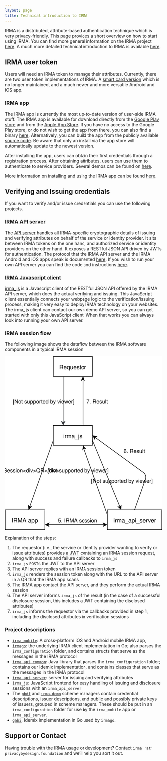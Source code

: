 ```yaml
---
layout: page
title: Technical introduction to IRMA
---
```


IRMA is a distributed, attribute-based authentication technique which is very privacy-friendly.
This page provides a short overview on how to start using IRMA.
You can find more general information on the IRMA project [here](https://privacybydesign.foundation/irma-en).
A much more detailed technical introduction to IRMA is available [here](/docs/irma.html).

## IRMA user token
Users will need an IRMA token to manage their attributes.
Currently, there are two user token implementations of IRMA.
A [smart card version](https://github.com/privacybydesign/idemix_terminal)
which is no longer maintained, and a much newer and more versatile Android and iOS app.

### IRMA app
The IRMA app is currently the most up-to-date version of user-side IRMA stuff.
The IRMA app is available for download directly from the [Google Play store](https://play.google.com/store/apps/details?id=org.irmacard.cardemu) and from the [Apple App Store](https://itunes.apple.com/us/app/irma-authentication/id1294092994).
If you have no access to the Google Play store, or do not wish to get the app from there,
you can also find a binary [here](https://privacybydesign.foundation/irma.apk).
Alternatively, you can build the app from the publicly available [source code](https://github.com/privacybydesign/irma_mobile).
Be aware that only an install via the app store will automatically update to the newest version.

After installing the app, users can obtain their first credentials through a registration process.
After obtaining attributes, users can use them to authenticate to service providers.
Several demos can be found on [here](https://privacybydesign.foundation/demo-en/).

More information on installing and using the IRMA app can be found [here](https://privacybydesign.foundation/irma-begin/).

## Verifying and Issuing credentials
If you want to verify and/or issue credentials you can use the following projects.

### [IRMA API server](https://github.com/privacybydesign/irma_api_server)
The [API server](https://github.com/privacybydesign/irma_api_server) handles all IRMA-specific
cryptographic details of issuing and verifying attributes on behalf of the service or
identity provider. It sits between IRMA tokens on the one hand, and authorized service or
identity providers on the other hand. It exposes a RESTful JSON API driven by JWTs for authentication.
The protocol that the IRMA API server and the IRMA Android and iOS apps speak is documented
[here](/protocols/irma-protocol/).
If you wish to run your own API server you can find the code and instructions [here](https://github.com/privacybydesign/irma_api_server).

### [IRMA Javascript client](https://github.com/privacybydesign/irma_js)
[irma_js](https://github.com/privacybydesign/irma_js) is a Javascript client of the
RESTful JSON API offered by the IRMA API server, which does the actual verifying and issuing.
This JavaScript client essentially connects your webpage logic to the verification/issuing
process, making it very easy to deploy IRMA technology on your websites.
The irma_js client can contact our own demo API server, so you can get started with only this JavaScript client.
When that works you can always look into running your own API server.

### IRMA session flow

The following image shows the dataflow between the IRMA software components in a typical IRMA session.

![IRMA flow](images/irmaflow.svg)

Explanation of the steps:

  1. The requestor (i.e., the service or identity provider wanting to verify or issue attributes) provides
     [a JWT](protocols/irma-protocol/#the-protocol) containing an IRMA session request,
     along with success and failure callbacks to `irma_js`
  2. `irma_js` `POST`s the JWT to the API server
  3. The API server replies with an IRMA session token
  4. `irma_js` renders the session token along with the URL to the API server in a QR that the IRMA app scans
  5. The IRMA app contact the API server, and they perform the actual IRMA session
  6. The API server informs `irma_js` of the result (in the case of a successful disclosure session, this includes a JWT containing the disclosed attributes)
  7. `irma_js` informs the requestor via the callbacks provided in step 1, including the disclosed attributes in verification sessions

<!---
## Adding new credentials
New attributes can be added to the IRMA configuration project.
--->

### Project descriptions

 * [`irma_mobile`](https://github.com/privacybydesign/irma_mobile): A cross-platform iOS and Android mobile IRMA app,
 * [`irmago`](https://github.com/privacybydesign/irmago): the underlying IRMA client implementation in Go; also parses the `irma_configuration` folder, and contains structs that serve as the messages in the IRMA protocol
 * [`irma_api_common`](https://github.com/privacybydesign/irma_api_common): Java library that parses the `irma_configuration` folder; contains our Idemix implementation, and contains classes that serve as the messages in the IRMA protocol
 * [`irma_api_server`](https://github.com/privacybydesign/irma_api_server): server for issuing and verifying attributes
 * [`irma_js`](https://github.com/privacybydesign/irma_js): JavaScript frontend for easy handling of issuing and disclosure sessions with an `irma_api_server`
 * The [`pbdf`](https://github.com/privacybydesign/pbdf-schememanager) and [`irma-demo`](https://github.com/privacybydesign/irma-demo-schememanager) scheme managers contain credential descriptions, issuer descriptions, and public and possibly private keys of issuers, grouped in scheme managers. These should be put in an `irma_configuration` folder for use by the `irma_mobile` app or `irma_api_server`.
* [`gabi`](https://github.com/mhe/gabi), Idemix implementation in Go used by `irmago`.

## Support or Contact
Having trouble with the IRMA usage or development? Contact `irma 'at' privacybydesign.foundation` and we’ll help you sort it out.
